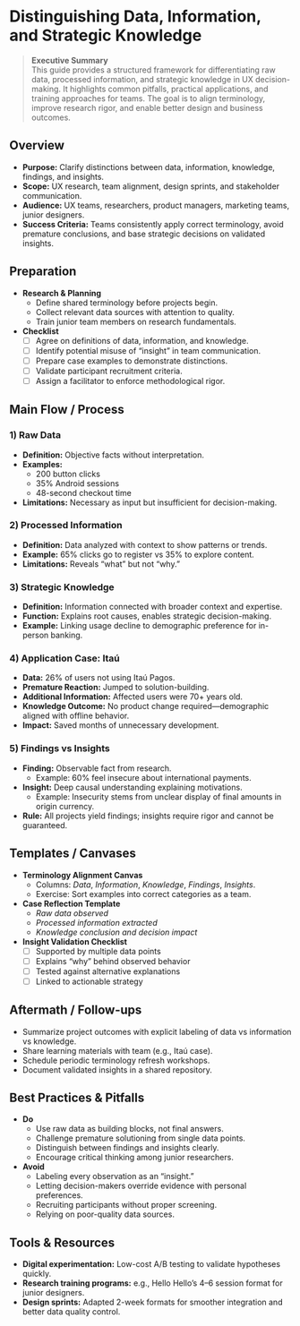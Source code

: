# Distinguishing Data, Information, and Strategic Knowledge

> **Executive Summary**  
> This guide provides a structured framework for differentiating raw data, processed information, and strategic knowledge in UX decision-making. It highlights common pitfalls, practical applications, and training approaches for teams. The goal is to align terminology, improve research rigor, and enable better design and business outcomes.

## Overview
- **Purpose:** Clarify distinctions between data, information, knowledge, findings, and insights.  
- **Scope:** UX research, team alignment, design sprints, and stakeholder communication.  
- **Audience:** UX teams, researchers, product managers, marketing teams, junior designers.  
- **Success Criteria:** Teams consistently apply correct terminology, avoid premature conclusions, and base strategic decisions on validated insights.

## Preparation
- **Research & Planning**
  - Define shared terminology before projects begin.
  - Collect relevant data sources with attention to quality.
  - Train junior team members on research fundamentals.
- **Checklist**
  - [ ] Agree on definitions of data, information, and knowledge.
  - [ ] Identify potential misuse of “insight” in team communication.
  - [ ] Prepare case examples to demonstrate distinctions.
  - [ ] Validate participant recruitment criteria.
  - [ ] Assign a facilitator to enforce methodological rigor.

## Main Flow / Process

### 1) Raw Data
- **Definition:** Objective facts without interpretation.  
- **Examples:**
  - 200 button clicks
  - 35% Android sessions
  - 48-second checkout time  
- **Limitations:** Necessary as input but insufficient for decision-making.

### 2) Processed Information
- **Definition:** Data analyzed with context to show patterns or trends.  
- **Example:** 65% clicks go to register vs 35% to explore content.  
- **Limitations:** Reveals “what” but not “why.”

### 3) Strategic Knowledge
- **Definition:** Information connected with broader context and expertise.  
- **Function:** Explains root causes, enables strategic decision-making.  
- **Example:** Linking usage decline to demographic preference for in-person banking.  

### 4) Application Case: Itaú
- **Data:** 26% of users not using Itaú Pagos.  
- **Premature Reaction:** Jumped to solution-building.  
- **Additional Information:** Affected users were 70+ years old.  
- **Knowledge Outcome:** No product change required—demographic aligned with offline behavior.  
- **Impact:** Saved months of unnecessary development.  

### 5) Findings vs Insights
- **Finding:** Observable fact from research.
  - Example: 60% feel insecure about international payments.  
- **Insight:** Deep causal understanding explaining motivations.
  - Example: Insecurity stems from unclear display of final amounts in origin currency.  
- **Rule:** All projects yield findings; insights require rigor and cannot be guaranteed.

## Templates / Canvases
- **Terminology Alignment Canvas**
  - Columns: *Data*, *Information*, *Knowledge*, *Findings*, *Insights*.
  - Exercise: Sort examples into correct categories as a team.
- **Case Reflection Template**
  - *Raw data observed*
  - *Processed information extracted*
  - *Knowledge conclusion and decision impact*
- **Insight Validation Checklist**
  - [ ] Supported by multiple data points
  - [ ] Explains “why” behind observed behavior
  - [ ] Tested against alternative explanations
  - [ ] Linked to actionable strategy

## Aftermath / Follow-ups
- Summarize project outcomes with explicit labeling of data vs information vs knowledge.  
- Share learning materials with team (e.g., Itaú case).  
- Schedule periodic terminology refresh workshops.  
- Document validated insights in a shared repository.  

## Best Practices & Pitfalls
- **Do**
  - Use raw data as building blocks, not final answers.
  - Challenge premature solutioning from single data points.
  - Distinguish between findings and insights clearly.
  - Encourage critical thinking among junior researchers.  
- **Avoid**
  - Labeling every observation as an “insight.”
  - Letting decision-makers override evidence with personal preferences.
  - Recruiting participants without proper screening.
  - Relying on poor-quality data sources.  

## Tools & Resources
- **Digital experimentation:** Low-cost A/B testing to validate hypotheses quickly.  
- **Research training programs:** e.g., Hello Hello’s 4–6 session format for junior designers.  
- **Design sprints:** Adapted 2-week formats for smoother integration and better data quality control.  